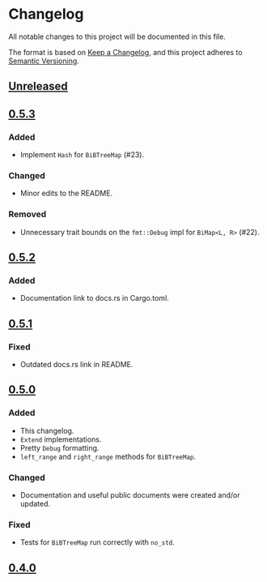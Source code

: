 # Changelog

All notable changes to this project will be documented in this file.

The format is based on [Keep a Changelog](https://keepachangelog.com/en/1.0.0/),
and this project adheres to [Semantic Versioning](https://semver.org/spec/v2.0.0.html).

<!--
Added, Changed, Deprecated, Removed, Fixed, Security
-->

## [Unreleased]

## [0.5.3]

### Added
- Implement `Hash` for `BiBTreeMap` (#23).

### Changed
- Minor edits to the README.

### Removed
- Unnecessary trait bounds on the `fmt::Debug` impl for `BiMap<L, R>` (#22).

## [0.5.2]

### Added
- Documentation link to docs.rs in Cargo.toml.

## [0.5.1]

### Fixed
- Outdated docs.rs link in README.

## [0.5.0]

### Added
- This changelog.
- `Extend` implementations.
- Pretty `Debug` formatting.
- `left_range` and `right_range` methods for `BiBTreeMap`.

### Changed
- Documentation and useful public documents were created and/or updated.

### Fixed
- Tests for `BiBTreeMap` run correctly with `no_std`.

## [0.4.0]

[Unreleased]: https://github.com/billyrieger/bimap-rs/compare/v0.5.3...HEAD
[0.5.3]: https://github.com/billyrieger/bimap-rs/compare/v0.5.2...v0.5.3
[0.5.2]: https://github.com/billyrieger/bimap-rs/compare/v0.5.1...v0.5.2
[0.5.1]: https://github.com/billyrieger/bimap-rs/compare/v0.5.0...v0.5.1
[0.5.0]: https://github.com/billyrieger/bimap-rs/compare/v0.4.0...v0.5.0
[0.4.0]: https://github.com/billyrieger/bimap-rs/releases/tag/v0.4.0
